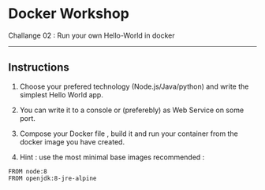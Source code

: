 # Docker Workshop
Challange 02 : Run your own Hello-World in docker

---
## Instructions

 1. Choose your prefered technology (Node.js/Java/python)
 and write the simplest Hello World app.
 

 2. You can write it to a console or (preferebly) as Web Service on some port.

 3. Compose your Docker file , build it and run your container from the docker image you have created.

 4. Hint : use the most minimal base images recommended :

 ```
 FROM node:8
 FROM openjdk:8-jre-alpine
 ```
